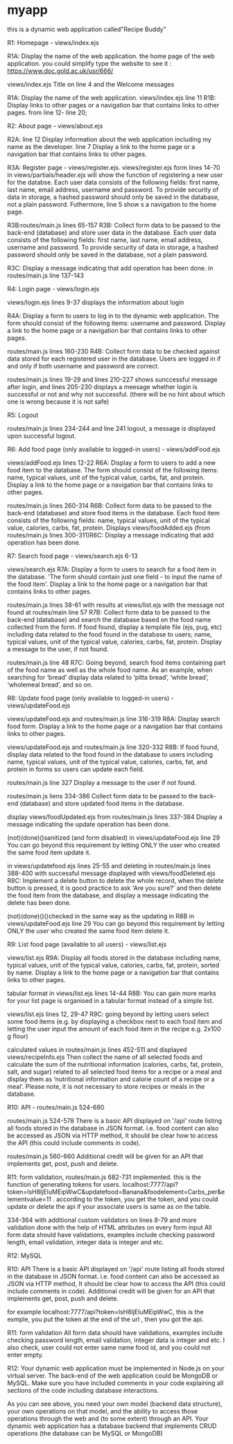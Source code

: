 # myapp

this is a dynamic web application called"Recipe Buddy"

R1: Homepage - views/index.ejs

R1A: Display the name of the web application. the home page of the web application.  you could simplify type the website to see it :
https://www.doc.gold.ac.uk/usr/666/

views/index.ejs Title on line 4 and the Welcome messages  

R1A: Display the name of the web application. views/index.ejs line 11 
R1B:  Display links to other pages or a navigation bar that contains links to other pages. from line 12- line 20;

R2: About page - views/about.ejs

R2A: line 12 Display information about the web application including my name as the developer. line 7 Display a link to the home page or a navigation bar that contains links to other pages.

R3A: Register page - views/register.ejs. views/register.ejs form lines 14-70 in views/partials/header.ejs will show the function of registering a new user for the databse. Each user data consists of the following fields: first name, last name, email address, username and password. To provide security of data in storage, a hashed password should only be saved in the database, not a plain password. Futhermore, line 5 show s a navigation to the home page.

R3B:routes/main.js lines 65-157 R3B: Collect form data to be passed to the back-end (database) and store user data in the database. Each user data consists of the following fields: first name, last name, email address, username and password. To provide security of data in storage, a hashed password should only be saved in the database, not a plain password.

R3C: Display a message indicating that add operation has been done. in routes/main.js line 137-143 

R4: Login page - views/login.ejs

views/login.ejs lines 9-37 displays the information about login

R4A: Display a form to users to log in to the dynamic web application. The form should consist of the following items: username and password. Display a link to the home page or a navigation bar that contains links to other pages.

routes/main.js lines 160-230 R4B: Collect form data to be checked against data stored for each registered user in the database. Users are logged in if and only if both username and password are correct.

routes/main.js lines 19-29 and lines 210-227 shows sunccessful message after login, and lines 205-230 displays a meesage whether login is successful or not and why not successful. (there will be no hint about which one is wrong because it is not safe)

R5: Logout

routes/main.js lines 234-244 and line 241 logout, a message is displayed upon successful logout.

R6: Add food page (only available to logged-in users) - views/addFood.ejs

views/addFood.ejs lines 12-22 R6A: Display a form to users to add a new food item to the database. The form should consist of the following items: name, typical values, unit of the typical value, carbs, fat, and protein. Display a link to the home page or a navigation bar that contains links to other pages.

routes/main.js lines 260-314 R6B: Collect form data to be passed to the back-end (database) and store food items in the database. Each food item consists of the following fields: name, typical values, unit of the typical value, calories, carbs, fat, protein. Displays views/foodAdded.ejs (from routes/main.js lines 300-311)R6C: Display a message indicating that add operation has been done.

R7: Search food page - views/search.ejs 6-13

views/search.ejs R7A: Display a form to users to search for a food item in the database. 'The form should contain just one field - to input the name of the food item'. Display a link to the home page or a navigation bar that contains links to other pages.

routes/main.js lines 38-61 with results at views/list.ejs with the message not found at routes/main line 57 R7B: Collect form data to be passed to the back-end (database) and search the database based on the food name collected from the form. If food found, display a template file (ejs, pug, etc) including data related to the food found in the database to users; name, typical values, unit of the typical value, calories, carbs, fat, protein. Display a message to the user, if not found.

routes/main.js line 48 R7C: Going beyond, search food items containing part of the food name as well as the whole food name. As an example, when searching for ‘bread’ display data related to ‘pitta bread’, ‘white bread’, ‘wholemeal bread’, and so on.

R8: Update food page (only available to logged-in users) - views/updateFood.ejs

views/updateFood.ejs and routes/main.js line 316-319
R8A: Display search food form. Display a link to the home page or a navigation bar that contains links to other pages.

views/updateFood.ejs and routes/main.js line 320-332
 R8B: If food found, display data related to the food found in the database to users including name, typical values, unit of the typical value, calories, carbs, fat, and protein in forms so users can update each field.

routes/main.js line 327 Display a message to the user if not found.

routes/main.js liens 334-386 Collect form data to be passed to the back-end (database) and store updated food items in the database.

display views/foodUpdated.ejs from routes/main.js lines 337-384 Display a message indicating the update operation has been done.

(not)(done)()sanitized (and form disabled) in views/updateFood.ejs line 29 You can go beyond this requirement by letting ONLY the user who created the same food item update it.

 in views/updatefood.ejs lines 25-55 and deleting in routes/main.js lines 388-400 with successful message displayed with views/foodDeleted.ejs R8C: Implement a delete button to delete the whole record, when the delete button is pressed, it is good practice to ask 'Are you sure?' and then delete the food item from the database, and display a message indicating the delete has been done.

(not)(done)()()checked in the same way as the updating in R8B in views/updateFood.ejs line 29 You can go beyond this requirement by letting ONLY the user who created the same food item delete it.

R9: List food page (available to all users) - views/list.ejs

views/list.ejs R9A: Display all foods stored in the database including name, typical values, unit of the typical value, calories, carbs, fat, protein,  sorted by name. Display a link to the home page or a navigation bar that contains links to other pages.

tabular format in views/list.ejs lines 14-44 R8B: You can gain more marks for your list page is organised in a tabular format instead of a simple list.

views/list.ejs lines 12, 29-47 R9C: going beyond by letting users select some food items (e.g. by displaying a checkbox next to each food item and letting the user input the amount of each food item in the recipe e.g. 2x100 g flour)

calculated values in routes/main.js lines 452-511 and displayed views/recipeInfo.ejs Then collect the name of all selected foods and calculate the sum of the nutritional information (calories, carbs, fat, protein, salt, and sugar) related to all selected food items for a recipe or a meal and display them as ‘nutritional information and calorie count of a recipe or a meal’. Please note, it is not necessary to store recipes or meals in the database.

R10: API - routes/main.js 524-680

routes/main.js 524-578 There is a basic API displayed on '/api' route listing all foods stored in the database in JSON format. i.e. food content can also be accessed as JSON via HTTP method, It should be clear how to access the API (this could include comments in code).

routes/main.js 560-660 Additional credit will be given for an API that implements get, post, push and delete.

R11: form validation, routes/main.js 682-731 implemented. this is the function of generating tokens for users. localhost:7777/api?token=IsH8ljEIuMEipWwC&updatefood=Banana&foodelement=Carbs_per&elementvalue=11 . according to the token, you get the token, and you could update or delete the api if your associate users is same as on the table.

334-364 with additional custom validators on lines 8-79 and more validation done with the help of HTML attributes on every form input All form data should have validations, examples include checking password length, email validation, integer data is integer and etc.

R12: MySQL

R10: API
There is a basic API displayed on '/api' route listing all foods stored in the database in JSON format. i.e. food content can also be accessed as JSON via HTTP method, It should be clear how to access the API (this could include comments in code). Additional credit will be given for an API that implements get, post, push and delete.

for example localhost:7777/api?token=IsH8ljEIuMEipWwC, this is the exmple, you put the token at the end of the url , then you got the api.

R11: form validation
All form data should have validations, examples include checking password length, email validation, integer data is integer and etc.  I also check, user could not enter same name food id, and you could not enter empty.

R12: Your dynamic web application must be implemented in Node.js on your virtual server. The back-end of the web application could be MongoDB or MySQL. Make sure you have included comments in your code explaining all sections of the code including database interactions.

As you can see above, you need your own model (backend data structure), your own operations on that model, and the ability to access those operations through the web and (to some extent) through an API. Your dynamic web application has a database backend that implements CRUD operations (the database can be MySQL or MongoDB)

